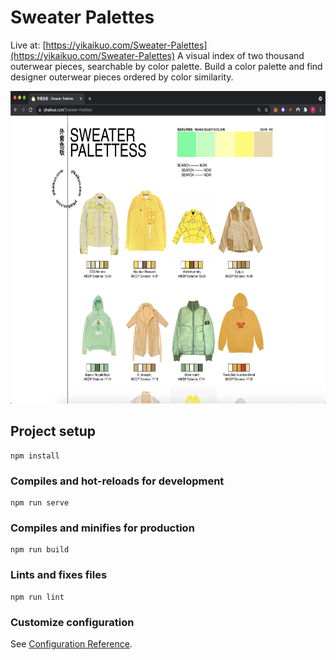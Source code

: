 # Sweater Palettes


Live at: [https://yikaikuo.com/Sweater-Palettes](https://yikaikuo.com/Sweater-Palettes)
A visual index of two thousand outerwear pieces, searchable by color palette. 
Build a color palette and find designer outerwear pieces ordered by color similarity. 

<p align="center">
  <img height="500" src="./docs/screenshot1.png">  
</p>


## Project setup
```
npm install
```

### Compiles and hot-reloads for development
```
npm run serve
```

### Compiles and minifies for production
```
npm run build
```

### Lints and fixes files
```
npm run lint
```

### Customize configuration
See [Configuration Reference](https://cli.vuejs.org/config/).
